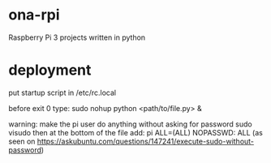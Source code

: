 # ona-rpi
Raspberry Pi 3 projects written in python

# deployment
put startup script in /etc/rc.local

before exit 0 type:
sudo nohup python <path/to/file.py> &

warning:
make the pi user do anything without asking for password
sudo visudo
then at the bottom of the file add:
pi ALL=(ALL) NOPASSWD: ALL
(as seen on https://askubuntu.com/questions/147241/execute-sudo-without-password)

